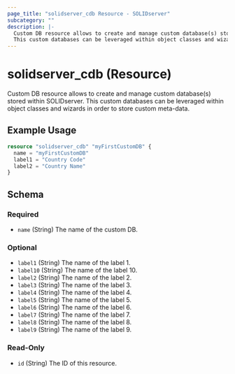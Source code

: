 ```yaml
---
page_title: "solidserver_cdb Resource - SOLIDserver"
subcategory: ""
description: |-
  Custom DB resource allows to create and manage custom database(s) stored within SOLIDserver.
  This custom databases can be leveraged within object classes and wizards in order to store custom meta-data.
---
```


# solidserver_cdb (Resource)

Custom DB resource allows to create and manage custom database(s) stored within SOLIDserver.
This custom databases can be leveraged within object classes and wizards in order to store custom meta-data.

## Example Usage

```terraform
resource "solidserver_cdb" "myFirstCustomDB" {
  name = "myFirstCustomDB"
  label1 = "Country Code"
  label2 = "Country Name"
}
```
<!-- schema generated by tfplugindocs -->
## Schema

### Required

- `name` (String) The name of the custom DB.

### Optional

- `label1` (String) The name of the label 1.
- `label10` (String) The name of the label 10.
- `label2` (String) The name of the label 2.
- `label3` (String) The name of the label 3.
- `label4` (String) The name of the label 4.
- `label5` (String) The name of the label 5.
- `label6` (String) The name of the label 6.
- `label7` (String) The name of the label 7.
- `label8` (String) The name of the label 8.
- `label9` (String) The name of the label 9.

### Read-Only

- `id` (String) The ID of this resource.

